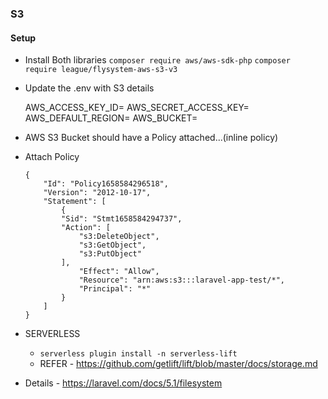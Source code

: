 ### S3

#### Setup

-   Install Both libraries
    `composer require aws/aws-sdk-php`
    `composer require league/flysystem-aws-s3-v3`

-   Update the .env with S3 details

    AWS_ACCESS_KEY_ID=<KEY-ID>
    AWS_SECRET_ACCESS_KEY=<ACCESS-KEY>
    AWS_DEFAULT_REGION=<REGION>
    AWS_BUCKET=<BUCKET-NAME>

-   AWS S3 Bucket should have a Policy attached...(inline policy)
-   Attach Policy

    ```
    {
        "Id": "Policy1658584296518",
        "Version": "2012-10-17",
        "Statement": [
            {
            "Sid": "Stmt1658584294737",
            "Action": [
                "s3:DeleteObject",
                "s3:GetObject",
                "s3:PutObject"
            ],
                "Effect": "Allow",
                "Resource": "arn:aws:s3:::laravel-app-test/*",
                "Principal": "*"
            }
        ]
    }
    ```

-   SERVERLESS

    -   `serverless plugin install -n serverless-lift`
    -   REFER - https://github.com/getlift/lift/blob/master/docs/storage.md

-   Details - https://laravel.com/docs/5.1/filesystem
